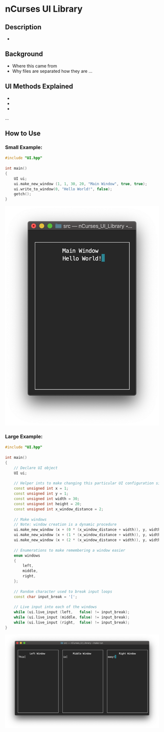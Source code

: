 #  nCurses UI Library

## Description
-

## Background
- Where this came from
- Why files are separated how they are
...

## UI Methods Explained
-
-
-
...

## How to Use

### Small Example:
```C++
#include "UI.hpp"

int main()
{
    UI ui;
    ui.make_new_window (1, 1, 30, 20, "Main Window", true, true);
    ui.write_to_window(0, "Hello World!", false);
    getch();
}

```

![Small Example](./Images/Small-Example.png)

### Large Example:

```C++
#include "UI.hpp"

int main()
{
    // Declare UI object
    UI ui;

    // Helper ints to make changing this particular UI configuration simple
    const unsigned int x = 1;
    const unsigned int y = 1;
    const unsigned int width = 30;
    const unsigned int height = 20;
    const unsigned int x_window_distance = 2;

    // Make windows
    // Note: window creation is a dynamic procedure
    ui.make_new_window (x + (0 * (x_window_distance + width)), y, width, height, "Left Window", true, false);
    ui.make_new_window (x + (1 * (x_window_distance + width)), y, width, height, "Middle Window", true, false);
    ui.make_new_window (x + (2 * (x_window_distance + width)), y, width, height, "Right Window", true, false);

    // Enumerations to make remembering a window easier
    enum windows
    {
        left,
        middle,
        right,
    };

    // Random character used to break input loops
    const char input_break = '[';

    // Live input into each of the windows
    while (ui.live_input (left,   false) != input_break);
    while (ui.live_input (middle, false) != input_break);
    while (ui.live_input (right,  false) != input_break);
}
```

![Large Example](./Images/Large-Example.png)
